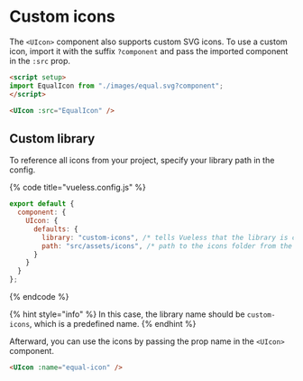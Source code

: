 # Custom icons

The `<UIcon>` component also supports custom SVG icons. To use a custom icon, import it with the suffix `?component` and pass the imported component in the `:src` prop.

```html
<script setup>
import EqualIcon from "./images/equal.svg?component";
</script>

<UIcon :src="EqualIcon" />
```

## Custom library

To reference all icons from your project, specify your library path in the config.

{% code title="vueless.config.js" %}
```javascript
export default {
  component: {
    UIcon: {
      defaults: {
        library: "custom-icons", /* tells Vueless that the library is custom */
        path: "src/assets/icons", /* path to the icons folder from the project root */
      }
    }
  }
};
```
{% endcode %}

{% hint style="info" %}
In this case, the library name should be `custom-icons`, which is a predefined name.
{% endhint %}

Afterward, you can use the icons by passing the prop name in the `<UIcon>` component.

```html
<UIcon :name="equal-icon" />
```
